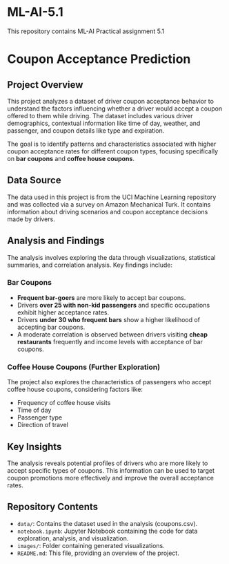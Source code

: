 # ML-AI-5.1
This repository contains ML-AI Practical assignment 5.1

# Coupon Acceptance Prediction

## Project Overview

This project analyzes a dataset of driver coupon acceptance behavior to understand the factors influencing whether a driver would accept a coupon offered to them while driving. The dataset includes various driver demographics, contextual information like time of day, weather, and passenger, and coupon details like type and expiration.

The goal is to identify patterns and characteristics associated with higher coupon acceptance rates for different coupon types, focusing specifically on **bar coupons** and **coffee house coupons**.

## Data Source

The data used in this project is from the UCI Machine Learning repository and was collected via a survey on Amazon Mechanical Turk. It contains information about driving scenarios and coupon acceptance decisions made by drivers.

## Analysis and Findings

The analysis involves exploring the data through visualizations, statistical summaries, and correlation analysis. Key findings include:

### Bar Coupons

*   **Frequent bar-goers** are more likely to accept bar coupons.
*   Drivers **over 25 with non-kid passengers** and specific occupations exhibit higher acceptance rates.
*   Drivers **under 30 who frequent bars** show a higher likelihood of accepting bar coupons.
*   A moderate correlation is observed between drivers visiting **cheap restaurants** frequently and income levels with acceptance of bar coupons.

### Coffee House Coupons (Further Exploration)

The project also explores the characteristics of passengers who accept coffee house coupons, considering factors like:

*   Frequency of coffee house visits
*   Time of day
*   Passenger type
*   Direction of travel

## Key Insights

The analysis reveals potential profiles of drivers who are more likely to accept specific types of coupons. This information can be used to target coupon promotions more effectively and improve the overall acceptance rates.

## Repository Contents

*   `data/`: Contains the dataset used in the analysis (coupons.csv).
*   `notebook.ipynb`: Jupyter Notebook containing the code for data exploration, analysis, and visualization.
*   `images/`: Folder containing generated visualizations.
*   `README.md`: This file, providing an overview of the project.
